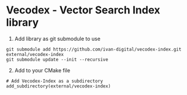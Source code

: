 # Vecodex - Vector Search Index library

1. Add library as git submodule to use
```
git submodule add https://github.com/ivan-digital/vecodex-index.git external/vecodex-index
git submodule update --init --recursive
```

2. Add to your CMake file
```
# Add Vecodex-Index as a subdirectory
add_subdirectory(external/vecodex-index)
```


